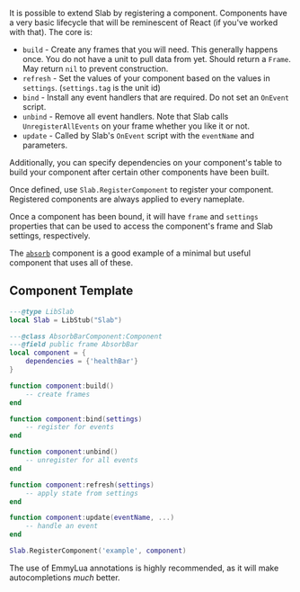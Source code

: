 It is possible to extend Slab by registering a component. Components have a very basic lifecycle that will be reminescent of React (if you've worked with that). The core is:

- `build` - Create any frames that you will need. This generally happens once. You do not have a unit to pull data from yet. Should return a `Frame`. May return `nil` to prevent construction.
- `refresh` - Set the values of your component based on the values in `settings`. (`settings.tag` is the unit id)
- `bind` - Install any event handlers that are required. Do not set an `OnEvent` script.
- `unbind` - Remove all event handlers. Note that Slab calls `UnregisterAllEvents` on your frame whether you like it or not.
- `update` - Called by Slab's `OnEvent` script with the `eventName` and parameters.

Additionally, you can specify dependencies on your component's table to build your component after certain other components have been built.

Once defined, use `Slab.RegisterComponent` to register your component. Registered components are always applied to every nameplate.

Once a component has been bound, it will have `frame` and `settings` properties that can be used to access the component's frame and Slab settings, respectively.

The [`absorb`](./Slab/src/components/absorb.lua) component is a good example of a minimal but useful component that uses all of these.

## Component Template

```lua
---@type LibSlab
local Slab = LibStub("Slab")

---@class AbsorbBarComponent:Component
---@field public frame AbsorbBar
local component = {
    dependencies = {'healthBar'}
}

function component:build()
    -- create frames
end

function component:bind(settings)
    -- register for events
end

function component:unbind()
    -- unregister for all events
end

function component:refresh(settings)
    -- apply state from settings
end

function component:update(eventName, ...)
    -- handle an event
end

Slab.RegisterComponent('example', component)
```

The use of EmmyLua annotations is highly recommended, as it will make autocompletions *much* better.